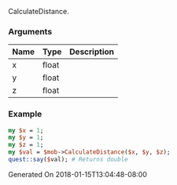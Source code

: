 CalculateDistance.
### Arguments
**Name**|**Type**|**Description**
:---|:---|:---
x|float|
y|float|
z|float|

### Example

```perl
my $x = 1;
my $y = 1;
my $z = 1;
my $val = $mob->CalculateDistance($x, $y, $z);
quest::say($val); # Returns double
```


Generated On 2018-01-15T13:04:48-08:00